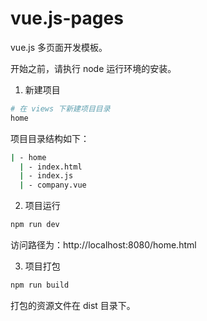 vue.js-pages
===

vue.js 多页面开发模板。

开始之前，请执行 node 运行环境的安装。

1. 新建项目
```bash
# 在 views 下新建项目目录
home
```

项目目录结构如下：
```bash
| - home
  | - index.html
  | - index.js
  | - company.vue
```


2. 项目运行
```bash
npm run dev
```

访问路径为：http://localhost:8080/home.html

3. 项目打包
```bash
npm run build
```

打包的资源文件在 dist 目录下。
